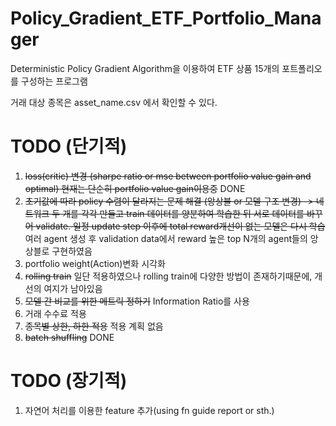 # Policy_Gradient_ETF_Portfolio_Manager

Deterministic Policy Gradient Algorithm을 이용하여
ETF 상품 15개의 포트폴리오를 구성하는 프로그램

거래 대상 종목은 asset_name.csv 에서 확인할 수 있다. 


# TODO (단기적)
1. ~~loss(critic) 변경 (sharpe ratio or mse between portfolio value gain and optimal) 현재는 단순히 portfolio value gain이용중~~ DONE
1. ~~초기값에 따라 policy 수렴이 달라지는 문제 해결 (앙상블 or 모델 구조 변경) -> 네트워크 두 개를 각각 만들고 train 데이터를 양분하여 학습한 뒤 서로 데이터를 바꾸어 validate. 일정 update step 이후에 total reward개선이 없는 모델은 다시 학습~~ 여러 agent 생성 후 validation data에서 reward 높은 top N개의 agent들의 앙상블로 구현하였음
1. portfolio weight(Action)변화 시각화
1. ~~rolling train~~ 일단 적용하였으나 rolling train에 다양한 방법이 존재하기때문에, 개선의 여지가 남아있음
1. ~~모델 간 비교를 위한 메트릭 정하기~~ Information Ratio를 사용
1. 거래 수수료 적용
1. ~~종목별 상한, 하한 적용~~ 적용 계획 없음
1. ~~batch shuffling~~ DONE


# TODO (장기적)
1. 자연어 처리를 이용한 feature 추가(using fn guide report or sth.)
